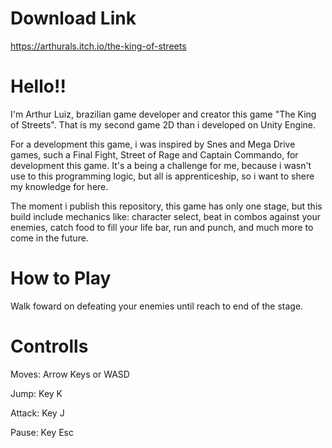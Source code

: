 # Download Link
https://arthurals.itch.io/the-king-of-streets

# Hello!!
I'm Arthur Luiz, brazilian game developer and creator this game "The King of Streets". That is my second game 2D than i developed on Unity Engine.

For a development this game, i was inspired by Snes and Mega Drive games, such a Final Fight, Street of Rage and Captain Commando, for development this game.
It's a being a challenge for me, because i wasn't use to this programming logic, but all is apprenticeship, so i want to shere my knowledge for here.


The moment i publish this repository, this game has only one stage, but this build include mechanics like: character select, beat in combos against your enemies, catch food to fill your life bar, run and punch, and much more to come in the future.

# How to Play
Walk foward on defeating your enemies until reach to end of the stage.

# Controlls
Moves: Arrow Keys or WASD

Jump: Key K

Attack: Key J

Pause: Key Esc
